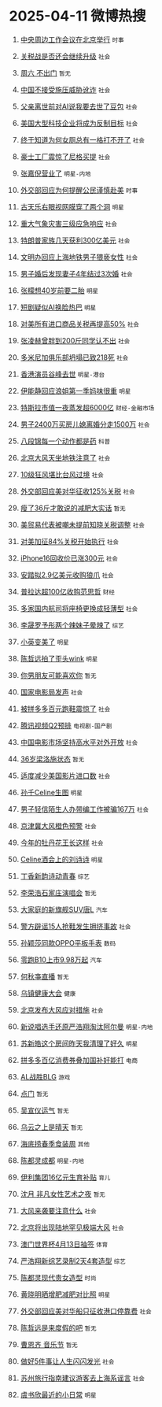 # 2025-04-11 微博热搜 
1. [中央周边工作会议在北京举行](https://m.weibo.cn/search?containerid=100103type%3D1%26t%3D10%26q%3D%23%E4%B8%AD%E5%A4%AE%E5%91%A8%E8%BE%B9%E5%B7%A5%E4%BD%9C%E4%BC%9A%E8%AE%AE%E5%9C%A8%E5%8C%97%E4%BA%AC%E4%B8%BE%E8%A1%8C%23&stream_entry_id=51&isnewpage=1&extparam=seat%3D1%26q%3D%2523%25E4%25B8%25AD%25E5%25A4%25AE%25E5%2591%25A8%25E8%25BE%25B9%25E5%25B7%25A5%25E4%25BD%259C%25E4%25BC%259A%25E8%25AE%25AE%25E5%259C%25A8%25E5%258C%2597%25E4%25BA%25AC%25E4%25B8%25BE%25E8%25A1%258C%2523%26cate%3D10103%26pos%3D0%26filter_type%3Drealtimehot%26stream_entry_id%3D51%26c_type%3D51%26dgr%3D0%26display_time%3D1744323363%26pre_seqid%3D17443233632890174836722) `时事` 

2. [关税战是否还会继续升级](https://m.weibo.cn/search?containerid=100103type%3D1%26t%3D10%26q%3D%23%E5%85%B3%E7%A8%8E%E6%88%98%E6%98%AF%E5%90%A6%E8%BF%98%E4%BC%9A%E7%BB%A7%E7%BB%AD%E5%8D%87%E7%BA%A7%23&stream_entry_id=31&isnewpage=1&extparam=seat%3D1%26band_rank%3D1%26pos%3D0%26flag%3D2%26filter_type%3Drealtimehot%26c_type%3D31%26lcate%3D5001%26cate%3D5001%26stream_entry_id%3D31%26dgr%3D0%26realpos%3D1%26q%3D%2523%25E5%2585%25B3%25E7%25A8%258E%25E6%2588%2598%25E6%2598%25AF%25E5%2590%25A6%25E8%25BF%2598%25E4%25BC%259A%25E7%25BB%25A7%25E7%25BB%25AD%25E5%258D%2587%25E7%25BA%25A7%2523%26display_time%3D1744323363%26pre_seqid%3D17443233632890174836722) `社会` 

3. [周六 不出门](https://m.weibo.cn/search?containerid=100103type%3D1%26t%3D10%26q%3D%E5%91%A8%E5%85%AD+%E4%B8%8D%E5%87%BA%E9%97%A8&stream_entry_id=31&isnewpage=1&extparam=seat%3D1%26band_rank%3D2%26pos%3D1%26flag%3D2%26filter_type%3Drealtimehot%26c_type%3D31%26lcate%3D5001%26cate%3D5001%26stream_entry_id%3D31%26dgr%3D0%26realpos%3D2%26q%3D%25E5%2591%25A8%25E5%2585%25AD%2520%25E4%25B8%258D%25E5%2587%25BA%25E9%2597%25A8%26display_time%3D1744323363%26pre_seqid%3D17443233632890174836722) `暂无` 

4. [中国不接受施压威胁讹诈](https://m.weibo.cn/search?containerid=100103type%3D1%26t%3D10%26q%3D%23%E4%B8%AD%E5%9B%BD%E4%B8%8D%E6%8E%A5%E5%8F%97%E6%96%BD%E5%8E%8B%E5%A8%81%E8%83%81%E8%AE%B9%E8%AF%88%23&stream_entry_id=31&isnewpage=1&extparam=seat%3D1%26band_rank%3D3%26pos%3D2%26flag%3D0%26filter_type%3Drealtimehot%26c_type%3D31%26lcate%3D5001%26cate%3D5001%26stream_entry_id%3D31%26dgr%3D0%26realpos%3D3%26q%3D%2523%25E4%25B8%25AD%25E5%259B%25BD%25E4%25B8%258D%25E6%258E%25A5%25E5%258F%2597%25E6%2596%25BD%25E5%258E%258B%25E5%25A8%2581%25E8%2583%2581%25E8%25AE%25B9%25E8%25AF%2588%2523%26display_time%3D1744323363%26pre_seqid%3D17443233632890174836722) `社会` 

5. [父亲离世前对AI说我要去世了豆包](https://m.weibo.cn/search?containerid=100103type%3D1%26t%3D10%26q%3D%23%E7%88%B6%E4%BA%B2%E7%A6%BB%E4%B8%96%E5%89%8D%E5%AF%B9AI%E8%AF%B4%E6%88%91%E8%A6%81%E5%8E%BB%E4%B8%96%E4%BA%86%E8%B1%86%E5%8C%85%23&stream_entry_id=31&isnewpage=1&extparam=seat%3D1%26band_rank%3D4%26pos%3D3%26flag%3D2%26filter_type%3Drealtimehot%26c_type%3D31%26lcate%3D5001%26cate%3D5001%26stream_entry_id%3D31%26dgr%3D0%26realpos%3D4%26q%3D%2523%25E7%2588%25B6%25E4%25BA%25B2%25E7%25A6%25BB%25E4%25B8%2596%25E5%2589%258D%25E5%25AF%25B9AI%25E8%25AF%25B4%25E6%2588%2591%25E8%25A6%2581%25E5%258E%25BB%25E4%25B8%2596%25E4%25BA%2586%25E8%25B1%2586%25E5%258C%2585%2523%26display_time%3D1744323363%26pre_seqid%3D17443233632890174836722) `社会` 

6. [美国大型科技企业将成为反制目标](https://m.weibo.cn/search?containerid=100103type%3D1%26t%3D10%26q%3D%23%E7%BE%8E%E5%9B%BD%E5%A4%A7%E5%9E%8B%E7%A7%91%E6%8A%80%E4%BC%81%E4%B8%9A%E5%B0%86%E6%88%90%E4%B8%BA%E5%8F%8D%E5%88%B6%E7%9B%AE%E6%A0%87%23&stream_entry_id=31&isnewpage=1&extparam=seat%3D1%26band_rank%3D5%26pos%3D4%26flag%3D0%26filter_type%3Drealtimehot%26c_type%3D31%26lcate%3D5001%26cate%3D5001%26stream_entry_id%3D31%26dgr%3D0%26realpos%3D5%26q%3D%2523%25E7%25BE%258E%25E5%259B%25BD%25E5%25A4%25A7%25E5%259E%258B%25E7%25A7%2591%25E6%258A%2580%25E4%25BC%2581%25E4%25B8%259A%25E5%25B0%2586%25E6%2588%2590%25E4%25B8%25BA%25E5%258F%258D%25E5%2588%25B6%25E7%259B%25AE%25E6%25A0%2587%2523%26display_time%3D1744323363%26pre_seqid%3D17443233632890174836722) `社会` 

7. [终于知道为何女厕总有一格打不开了](https://m.weibo.cn/search?containerid=100103type%3D1%26t%3D10%26q%3D%23%E7%BB%88%E4%BA%8E%E7%9F%A5%E9%81%93%E4%B8%BA%E4%BD%95%E5%A5%B3%E5%8E%95%E6%80%BB%E6%9C%89%E4%B8%80%E6%A0%BC%E6%89%93%E4%B8%8D%E5%BC%80%E4%BA%86%23&stream_entry_id=31&isnewpage=1&extparam=seat%3D1%26band_rank%3D6%26pos%3D5%26flag%3D2%26filter_type%3Drealtimehot%26c_type%3D31%26lcate%3D5001%26cate%3D5001%26stream_entry_id%3D31%26dgr%3D0%26realpos%3D6%26q%3D%2523%25E7%25BB%2588%25E4%25BA%258E%25E7%259F%25A5%25E9%2581%2593%25E4%25B8%25BA%25E4%25BD%2595%25E5%25A5%25B3%25E5%258E%2595%25E6%2580%25BB%25E6%259C%2589%25E4%25B8%2580%25E6%25A0%25BC%25E6%2589%2593%25E4%25B8%258D%25E5%25BC%2580%25E4%25BA%2586%2523%26display_time%3D1744323363%26pre_seqid%3D17443233632890174836722) `社会` 

8. [豪士工厂震惊了尼格买提](https://m.weibo.cn/search?containerid=100103type%3D1%26t%3D10%26q%3D%23%E8%B1%AA%E5%A3%AB%E5%B7%A5%E5%8E%82%E9%9C%87%E6%83%8A%E4%BA%86%E5%B0%BC%E6%A0%BC%E4%B9%B0%E6%8F%90%23&stream_entry_id=31&isnewpage=1&extparam=seat%3D1%26band_rank%3D7%26pos%3D6%26adid%3D282441%26filter_type%3Drealtimehot%26c_type%3D31%26lcate%3D5001%26cate%3D5001%26topic_ad%3D1%26is_ad_pos%3D1%26dgr%3D0%26q%3D%2523%25E8%25B1%25AA%25E5%25A3%25AB%25E5%25B7%25A5%25E5%258E%2582%25E9%259C%2587%25E6%2583%258A%25E4%25BA%2586%25E5%25B0%25BC%25E6%25A0%25BC%25E4%25B9%25B0%25E6%258F%2590%2523%26stream_entry_id%3D31%26display_time%3D1744323363%26pre_seqid%3D17443233632890174836722) `社会` 

9. [张嘉倪营业了](https://m.weibo.cn/search?containerid=100103type%3D1%26t%3D10%26q%3D%23%E5%BC%A0%E5%98%89%E5%80%AA%E8%90%A5%E4%B8%9A%E4%BA%86%23&stream_entry_id=31&isnewpage=1&extparam=seat%3D1%26band_rank%3D7%26pos%3D7%26flag%3D2%26filter_type%3Drealtimehot%26c_type%3D31%26lcate%3D5001%26cate%3D5001%26stream_entry_id%3D31%26dgr%3D0%26realpos%3D7%26q%3D%2523%25E5%25BC%25A0%25E5%2598%2589%25E5%2580%25AA%25E8%2590%25A5%25E4%25B8%259A%25E4%25BA%2586%2523%26display_time%3D1744323363%26pre_seqid%3D17443233632890174836722) `明星-内地` 

10. [外交部回应为何提醒公民谨慎赴美](https://m.weibo.cn/search?containerid=100103type%3D1%26t%3D10%26q%3D%23%E5%A4%96%E4%BA%A4%E9%83%A8%E5%9B%9E%E5%BA%94%E4%B8%BA%E4%BD%95%E6%8F%90%E9%86%92%E5%85%AC%E6%B0%91%E8%B0%A8%E6%85%8E%E8%B5%B4%E7%BE%8E%23&stream_entry_id=31&isnewpage=1&extparam=seat%3D1%26band_rank%3D8%26pos%3D8%26flag%3D0%26filter_type%3Drealtimehot%26c_type%3D31%26lcate%3D5001%26cate%3D5001%26stream_entry_id%3D31%26dgr%3D0%26realpos%3D8%26q%3D%2523%25E5%25A4%2596%25E4%25BA%25A4%25E9%2583%25A8%25E5%259B%259E%25E5%25BA%2594%25E4%25B8%25BA%25E4%25BD%2595%25E6%258F%2590%25E9%2586%2592%25E5%2585%25AC%25E6%25B0%2591%25E8%25B0%25A8%25E6%2585%258E%25E8%25B5%25B4%25E7%25BE%258E%2523%26display_time%3D1744323363%26pre_seqid%3D17443233632890174836722) `时事` 

11. [古天乐右眼视网膜穿了两个洞](https://m.weibo.cn/search?containerid=100103type%3D1%26t%3D10%26q%3D%23%E5%8F%A4%E5%A4%A9%E4%B9%90%E5%8F%B3%E7%9C%BC%E8%A7%86%E7%BD%91%E8%86%9C%E7%A9%BF%E4%BA%86%E4%B8%A4%E4%B8%AA%E6%B4%9E%23&stream_entry_id=31&isnewpage=1&extparam=seat%3D1%26band_rank%3D9%26pos%3D9%26flag%3D2%26filter_type%3Drealtimehot%26c_type%3D31%26lcate%3D5001%26cate%3D5001%26stream_entry_id%3D31%26dgr%3D0%26realpos%3D9%26q%3D%2523%25E5%258F%25A4%25E5%25A4%25A9%25E4%25B9%2590%25E5%258F%25B3%25E7%259C%25BC%25E8%25A7%2586%25E7%25BD%2591%25E8%2586%259C%25E7%25A9%25BF%25E4%25BA%2586%25E4%25B8%25A4%25E4%25B8%25AA%25E6%25B4%259E%2523%26display_time%3D1744323363%26pre_seqid%3D17443233632890174836722) `明星` 

12. [重大气象灾害三级应急响应](https://m.weibo.cn/search?containerid=100103type%3D1%26t%3D10%26q%3D%23%E9%87%8D%E5%A4%A7%E6%B0%94%E8%B1%A1%E7%81%BE%E5%AE%B3%E4%B8%89%E7%BA%A7%E5%BA%94%E6%80%A5%E5%93%8D%E5%BA%94%23&stream_entry_id=31&isnewpage=1&extparam=seat%3D1%26band_rank%3D10%26pos%3D10%26flag%3D0%26filter_type%3Drealtimehot%26c_type%3D31%26lcate%3D5001%26cate%3D5001%26stream_entry_id%3D31%26dgr%3D0%26realpos%3D10%26q%3D%2523%25E9%2587%258D%25E5%25A4%25A7%25E6%25B0%2594%25E8%25B1%25A1%25E7%2581%25BE%25E5%25AE%25B3%25E4%25B8%2589%25E7%25BA%25A7%25E5%25BA%2594%25E6%2580%25A5%25E5%2593%258D%25E5%25BA%2594%2523%26display_time%3D1744323363%26pre_seqid%3D17443233632890174836722) `社会` 

13. [特朗普家族几天获利300亿美元](https://m.weibo.cn/search?containerid=100103type%3D1%26t%3D10%26q%3D%23%E7%89%B9%E6%9C%97%E6%99%AE%E5%AE%B6%E6%97%8F%E5%87%A0%E5%A4%A9%E8%8E%B7%E5%88%A9300%E4%BA%BF%E7%BE%8E%E5%85%83%23&stream_entry_id=31&isnewpage=1&extparam=seat%3D1%26band_rank%3D11%26pos%3D11%26flag%3D0%26filter_type%3Drealtimehot%26c_type%3D31%26lcate%3D5001%26cate%3D5001%26stream_entry_id%3D31%26dgr%3D0%26realpos%3D11%26q%3D%2523%25E7%2589%25B9%25E6%259C%2597%25E6%2599%25AE%25E5%25AE%25B6%25E6%2597%258F%25E5%2587%25A0%25E5%25A4%25A9%25E8%258E%25B7%25E5%2588%25A9300%25E4%25BA%25BF%25E7%25BE%258E%25E5%2585%2583%2523%26display_time%3D1744323363%26pre_seqid%3D17443233632890174836722) `社会` 

14. [文明办回应上海地铁男子猥亵女性](https://m.weibo.cn/search?containerid=100103type%3D1%26t%3D10%26q%3D%23%E6%96%87%E6%98%8E%E5%8A%9E%E5%9B%9E%E5%BA%94%E4%B8%8A%E6%B5%B7%E5%9C%B0%E9%93%81%E7%94%B7%E5%AD%90%E7%8C%A5%E4%BA%B5%E5%A5%B3%E6%80%A7%23&stream_entry_id=31&isnewpage=1&extparam=seat%3D1%26band_rank%3D12%26pos%3D12%26flag%3D0%26filter_type%3Drealtimehot%26c_type%3D31%26lcate%3D5001%26cate%3D5001%26stream_entry_id%3D31%26dgr%3D0%26realpos%3D12%26q%3D%2523%25E6%2596%2587%25E6%2598%258E%25E5%258A%259E%25E5%259B%259E%25E5%25BA%2594%25E4%25B8%258A%25E6%25B5%25B7%25E5%259C%25B0%25E9%2593%2581%25E7%2594%25B7%25E5%25AD%2590%25E7%258C%25A5%25E4%25BA%25B5%25E5%25A5%25B3%25E6%2580%25A7%2523%26display_time%3D1744323363%26pre_seqid%3D17443233632890174836722) `社会` 

15. [男子婚后发现妻子4年结过3次婚](https://m.weibo.cn/search?containerid=100103type%3D1%26t%3D10%26q%3D%23%E7%94%B7%E5%AD%90%E5%A9%9A%E5%90%8E%E5%8F%91%E7%8E%B0%E5%A6%BB%E5%AD%904%E5%B9%B4%E7%BB%93%E8%BF%873%E6%AC%A1%E5%A9%9A%23&stream_entry_id=31&isnewpage=1&extparam=seat%3D1%26band_rank%3D13%26pos%3D13%26flag%3D0%26filter_type%3Drealtimehot%26c_type%3D31%26lcate%3D5001%26cate%3D5001%26stream_entry_id%3D31%26dgr%3D0%26realpos%3D13%26q%3D%2523%25E7%2594%25B7%25E5%25AD%2590%25E5%25A9%259A%25E5%2590%258E%25E5%258F%2591%25E7%258E%25B0%25E5%25A6%25BB%25E5%25AD%25904%25E5%25B9%25B4%25E7%25BB%2593%25E8%25BF%25873%25E6%25AC%25A1%25E5%25A9%259A%2523%26display_time%3D1744323363%26pre_seqid%3D17443233632890174836722) `社会` 

16. [张檬想40岁前要二胎](https://m.weibo.cn/search?containerid=100103type%3D1%26t%3D10%26q%3D%23%E5%BC%A0%E6%AA%AC%E6%83%B340%E5%B2%81%E5%89%8D%E8%A6%81%E4%BA%8C%E8%83%8E%23&stream_entry_id=31&isnewpage=1&extparam=seat%3D1%26band_rank%3D14%26pos%3D14%26flag%3D0%26filter_type%3Drealtimehot%26c_type%3D31%26lcate%3D5001%26cate%3D5001%26stream_entry_id%3D31%26dgr%3D0%26realpos%3D14%26q%3D%2523%25E5%25BC%25A0%25E6%25AA%25AC%25E6%2583%25B340%25E5%25B2%2581%25E5%2589%258D%25E8%25A6%2581%25E4%25BA%258C%25E8%2583%258E%2523%26display_time%3D1744323363%26pre_seqid%3D17443233632890174836722) `明星` 

17. [短剧疑似AI换脸热巴](https://m.weibo.cn/search?containerid=100103type%3D1%26t%3D10%26q%3D%23%E7%9F%AD%E5%89%A7%E7%96%91%E4%BC%BCAI%E6%8D%A2%E8%84%B8%E7%83%AD%E5%B7%B4%23&stream_entry_id=31&isnewpage=1&extparam=seat%3D1%26band_rank%3D15%26pos%3D15%26flag%3D0%26filter_type%3Drealtimehot%26c_type%3D31%26lcate%3D5001%26cate%3D5001%26stream_entry_id%3D31%26dgr%3D0%26realpos%3D15%26q%3D%2523%25E7%259F%25AD%25E5%2589%25A7%25E7%2596%2591%25E4%25BC%25BCAI%25E6%258D%25A2%25E8%2584%25B8%25E7%2583%25AD%25E5%25B7%25B4%2523%26display_time%3D1744323363%26pre_seqid%3D17443233632890174836722) `明星` 

18. [对美所有进口商品关税再提高50%](https://m.weibo.cn/search?containerid=100103type%3D1%26t%3D10%26q%3D%23%E5%AF%B9%E7%BE%8E%E6%89%80%E6%9C%89%E8%BF%9B%E5%8F%A3%E5%95%86%E5%93%81%E5%85%B3%E7%A8%8E%E5%86%8D%E6%8F%90%E9%AB%9850%25%23&stream_entry_id=31&isnewpage=1&extparam=seat%3D1%26band_rank%3D16%26pos%3D16%26flag%3D0%26filter_type%3Drealtimehot%26c_type%3D31%26lcate%3D5001%26cate%3D5001%26stream_entry_id%3D31%26dgr%3D0%26realpos%3D16%26q%3D%2523%25E5%25AF%25B9%25E7%25BE%258E%25E6%2589%2580%25E6%259C%2589%25E8%25BF%259B%25E5%258F%25A3%25E5%2595%2586%25E5%2593%2581%25E5%2585%25B3%25E7%25A8%258E%25E5%2586%258D%25E6%258F%2590%25E9%25AB%259850%2525%2523%26display_time%3D1744323363%26pre_seqid%3D17443233632890174836722) `社会` 

19. [张凌赫曾胖到200斤同学认不出](https://m.weibo.cn/search?containerid=100103type%3D1%26t%3D10%26q%3D%23%E5%BC%A0%E5%87%8C%E8%B5%AB%E6%9B%BE%E8%83%96%E5%88%B0200%E6%96%A4%E5%90%8C%E5%AD%A6%E8%AE%A4%E4%B8%8D%E5%87%BA%23&stream_entry_id=31&isnewpage=1&extparam=seat%3D1%26band_rank%3D17%26pos%3D17%26flag%3D0%26filter_type%3Drealtimehot%26c_type%3D31%26lcate%3D5001%26cate%3D5001%26stream_entry_id%3D31%26dgr%3D0%26realpos%3D17%26q%3D%2523%25E5%25BC%25A0%25E5%2587%258C%25E8%25B5%25AB%25E6%259B%25BE%25E8%2583%2596%25E5%2588%25B0200%25E6%2596%25A4%25E5%2590%258C%25E5%25AD%25A6%25E8%25AE%25A4%25E4%25B8%258D%25E5%2587%25BA%2523%26display_time%3D1744323363%26pre_seqid%3D17443233632890174836722) `社会` 

20. [多米尼加俱乐部坍塌已致218死](https://m.weibo.cn/search?containerid=100103type%3D1%26t%3D10%26q%3D%23%E5%A4%9A%E7%B1%B3%E5%B0%BC%E5%8A%A0%E4%BF%B1%E4%B9%90%E9%83%A8%E5%9D%8D%E5%A1%8C%E5%B7%B2%E8%87%B4218%E6%AD%BB%23&stream_entry_id=31&isnewpage=1&extparam=seat%3D1%26band_rank%3D18%26pos%3D18%26flag%3D0%26filter_type%3Drealtimehot%26c_type%3D31%26lcate%3D5001%26cate%3D5001%26stream_entry_id%3D31%26dgr%3D0%26realpos%3D18%26q%3D%2523%25E5%25A4%259A%25E7%25B1%25B3%25E5%25B0%25BC%25E5%258A%25A0%25E4%25BF%25B1%25E4%25B9%2590%25E9%2583%25A8%25E5%259D%258D%25E5%25A1%258C%25E5%25B7%25B2%25E8%2587%25B4218%25E6%25AD%25BB%2523%26display_time%3D1744323363%26pre_seqid%3D17443233632890174836722) `社会` 

21. [香港演员谷峰去世](https://m.weibo.cn/search?containerid=100103type%3D1%26t%3D10%26q%3D%23%E9%A6%99%E6%B8%AF%E6%BC%94%E5%91%98%E8%B0%B7%E5%B3%B0%E5%8E%BB%E4%B8%96%23&stream_entry_id=31&isnewpage=1&extparam=seat%3D1%26band_rank%3D19%26pos%3D19%26flag%3D2%26filter_type%3Drealtimehot%26c_type%3D31%26lcate%3D5001%26cate%3D5001%26stream_entry_id%3D31%26dgr%3D0%26realpos%3D19%26q%3D%2523%25E9%25A6%2599%25E6%25B8%25AF%25E6%25BC%2594%25E5%2591%2598%25E8%25B0%25B7%25E5%25B3%25B0%25E5%258E%25BB%25E4%25B8%2596%2523%26display_time%3D1744323363%26pre_seqid%3D17443233632890174836722) `明星-港台` 

22. [伊能静回应浪姐第一季妈味很重](https://m.weibo.cn/search?containerid=100103type%3D1%26t%3D10%26q%3D%23%E4%BC%8A%E8%83%BD%E9%9D%99%E5%9B%9E%E5%BA%94%E6%B5%AA%E5%A7%90%E7%AC%AC%E4%B8%80%E5%AD%A3%E5%A6%88%E5%91%B3%E5%BE%88%E9%87%8D%23&stream_entry_id=31&isnewpage=1&extparam=seat%3D1%26band_rank%3D20%26pos%3D20%26flag%3D0%26filter_type%3Drealtimehot%26c_type%3D31%26lcate%3D5001%26cate%3D5001%26stream_entry_id%3D31%26dgr%3D0%26realpos%3D20%26q%3D%2523%25E4%25BC%258A%25E8%2583%25BD%25E9%259D%2599%25E5%259B%259E%25E5%25BA%2594%25E6%25B5%25AA%25E5%25A7%2590%25E7%25AC%25AC%25E4%25B8%2580%25E5%25AD%25A3%25E5%25A6%2588%25E5%2591%25B3%25E5%25BE%2588%25E9%2587%258D%2523%26display_time%3D1744323363%26pre_seqid%3D17443233632890174836722) `明星` 

23. [特斯拉市值一夜蒸发超6000亿](https://m.weibo.cn/search?containerid=100103type%3D1%26t%3D10%26q%3D%23%E7%89%B9%E6%96%AF%E6%8B%89%E5%B8%82%E5%80%BC%E4%B8%80%E5%A4%9C%E8%92%B8%E5%8F%91%E8%B6%856000%E4%BA%BF%23&stream_entry_id=31&isnewpage=1&extparam=seat%3D1%26band_rank%3D21%26pos%3D21%26flag%3D0%26filter_type%3Drealtimehot%26c_type%3D31%26lcate%3D5001%26cate%3D5001%26stream_entry_id%3D31%26dgr%3D0%26realpos%3D21%26q%3D%2523%25E7%2589%25B9%25E6%2596%25AF%25E6%258B%2589%25E5%25B8%2582%25E5%2580%25BC%25E4%25B8%2580%25E5%25A4%259C%25E8%2592%25B8%25E5%258F%2591%25E8%25B6%25856000%25E4%25BA%25BF%2523%26display_time%3D1744323363%26pre_seqid%3D17443233632890174836722) `财经-金融市场` 

24. [男子2400万买房儿媳离婚分走1500万](https://m.weibo.cn/search?containerid=100103type%3D1%26t%3D10%26q%3D%23%E7%94%B7%E5%AD%902400%E4%B8%87%E4%B9%B0%E6%88%BF%E5%84%BF%E5%AA%B3%E7%A6%BB%E5%A9%9A%E5%88%86%E8%B5%B01500%E4%B8%87%23&stream_entry_id=31&isnewpage=1&extparam=seat%3D1%26band_rank%3D22%26pos%3D22%26flag%3D0%26filter_type%3Drealtimehot%26c_type%3D31%26lcate%3D5001%26cate%3D5001%26stream_entry_id%3D31%26dgr%3D0%26realpos%3D22%26q%3D%2523%25E7%2594%25B7%25E5%25AD%25902400%25E4%25B8%2587%25E4%25B9%25B0%25E6%2588%25BF%25E5%2584%25BF%25E5%25AA%25B3%25E7%25A6%25BB%25E5%25A9%259A%25E5%2588%2586%25E8%25B5%25B01500%25E4%25B8%2587%2523%26display_time%3D1744323363%26pre_seqid%3D17443233632890174836722) `社会` 

25. [八段锦每一个动作都是药](https://m.weibo.cn/search?containerid=100103type%3D1%26t%3D10%26q%3D%23%E5%85%AB%E6%AE%B5%E9%94%A6%E6%AF%8F%E4%B8%80%E4%B8%AA%E5%8A%A8%E4%BD%9C%E9%83%BD%E6%98%AF%E8%8D%AF%23&stream_entry_id=31&isnewpage=1&extparam=seat%3D1%26band_rank%3D23%26pos%3D23%26flag%3D0%26filter_type%3Drealtimehot%26c_type%3D31%26lcate%3D5001%26cate%3D5001%26stream_entry_id%3D31%26dgr%3D0%26realpos%3D23%26q%3D%2523%25E5%2585%25AB%25E6%25AE%25B5%25E9%2594%25A6%25E6%25AF%258F%25E4%25B8%2580%25E4%25B8%25AA%25E5%258A%25A8%25E4%25BD%259C%25E9%2583%25BD%25E6%2598%25AF%25E8%258D%25AF%2523%26display_time%3D1744323363%26pre_seqid%3D17443233632890174836722) `科普` 

26. [北京大风天坐地铁注意了](https://m.weibo.cn/search?containerid=100103type%3D1%26t%3D10%26q%3D%23%E5%8C%97%E4%BA%AC%E5%A4%A7%E9%A3%8E%E5%A4%A9%E5%9D%90%E5%9C%B0%E9%93%81%E6%B3%A8%E6%84%8F%E4%BA%86%23&stream_entry_id=31&isnewpage=1&extparam=seat%3D1%26band_rank%3D24%26pos%3D24%26flag%3D0%26filter_type%3Drealtimehot%26c_type%3D31%26lcate%3D5001%26cate%3D5001%26stream_entry_id%3D31%26dgr%3D0%26realpos%3D24%26q%3D%2523%25E5%258C%2597%25E4%25BA%25AC%25E5%25A4%25A7%25E9%25A3%258E%25E5%25A4%25A9%25E5%259D%2590%25E5%259C%25B0%25E9%2593%2581%25E6%25B3%25A8%25E6%2584%258F%25E4%25BA%2586%2523%26display_time%3D1744323363%26pre_seqid%3D17443233632890174836722) `社会` 

27. [10级狂风堪比台风过境](https://m.weibo.cn/search?containerid=100103type%3D1%26t%3D10%26q%3D%2310%E7%BA%A7%E7%8B%82%E9%A3%8E%E5%A0%AA%E6%AF%94%E5%8F%B0%E9%A3%8E%E8%BF%87%E5%A2%83%23&stream_entry_id=31&isnewpage=1&extparam=seat%3D1%26band_rank%3D25%26pos%3D25%26flag%3D0%26filter_type%3Drealtimehot%26c_type%3D31%26lcate%3D5001%26cate%3D5001%26stream_entry_id%3D31%26dgr%3D0%26realpos%3D25%26q%3D%252310%25E7%25BA%25A7%25E7%258B%2582%25E9%25A3%258E%25E5%25A0%25AA%25E6%25AF%2594%25E5%258F%25B0%25E9%25A3%258E%25E8%25BF%2587%25E5%25A2%2583%2523%26display_time%3D1744323363%26pre_seqid%3D17443233632890174836722) `社会` 

28. [外交部回应美对华征收125%关税](https://m.weibo.cn/search?containerid=100103type%3D1%26t%3D10%26q%3D%23%E5%A4%96%E4%BA%A4%E9%83%A8%E5%9B%9E%E5%BA%94%E7%BE%8E%E5%AF%B9%E5%8D%8E%E5%BE%81%E6%94%B6125%25%E5%85%B3%E7%A8%8E%23&stream_entry_id=31&isnewpage=1&extparam=seat%3D1%26band_rank%3D26%26pos%3D26%26flag%3D0%26filter_type%3Drealtimehot%26c_type%3D31%26lcate%3D5001%26cate%3D5001%26stream_entry_id%3D31%26dgr%3D0%26realpos%3D26%26q%3D%2523%25E5%25A4%2596%25E4%25BA%25A4%25E9%2583%25A8%25E5%259B%259E%25E5%25BA%2594%25E7%25BE%258E%25E5%25AF%25B9%25E5%258D%258E%25E5%25BE%2581%25E6%2594%25B6125%2525%25E5%2585%25B3%25E7%25A8%258E%2523%26display_time%3D1744323363%26pre_seqid%3D17443233632890174836722) `社会` 

29. [瘦了36斤才敢说的减肥大实话](https://m.weibo.cn/search?containerid=100103type%3D1%26t%3D10%26q%3D%E7%98%A6%E4%BA%8636%E6%96%A4%E6%89%8D%E6%95%A2%E8%AF%B4%E7%9A%84%E5%87%8F%E8%82%A5%E5%A4%A7%E5%AE%9E%E8%AF%9D&stream_entry_id=31&isnewpage=1&extparam=seat%3D1%26band_rank%3D27%26pos%3D27%26flag%3D0%26filter_type%3Drealtimehot%26c_type%3D31%26lcate%3D5001%26cate%3D5001%26stream_entry_id%3D31%26dgr%3D0%26realpos%3D27%26q%3D%25E7%2598%25A6%25E4%25BA%258636%25E6%2596%25A4%25E6%2589%258D%25E6%2595%25A2%25E8%25AF%25B4%25E7%259A%2584%25E5%2587%258F%25E8%2582%25A5%25E5%25A4%25A7%25E5%25AE%259E%25E8%25AF%259D%26display_time%3D1744323363%26pre_seqid%3D17443233632890174836722) `暂无` 

30. [美贸易代表被嘲未提前知晓关税调整](https://m.weibo.cn/search?containerid=100103type%3D1%26t%3D10%26q%3D%23%E7%BE%8E%E8%B4%B8%E6%98%93%E4%BB%A3%E8%A1%A8%E8%A2%AB%E5%98%B2%E6%9C%AA%E6%8F%90%E5%89%8D%E7%9F%A5%E6%99%93%E5%85%B3%E7%A8%8E%E8%B0%83%E6%95%B4%23&stream_entry_id=31&isnewpage=1&extparam=seat%3D1%26band_rank%3D28%26pos%3D28%26flag%3D0%26filter_type%3Drealtimehot%26c_type%3D31%26lcate%3D5001%26cate%3D5001%26stream_entry_id%3D31%26dgr%3D0%26realpos%3D28%26q%3D%2523%25E7%25BE%258E%25E8%25B4%25B8%25E6%2598%2593%25E4%25BB%25A3%25E8%25A1%25A8%25E8%25A2%25AB%25E5%2598%25B2%25E6%259C%25AA%25E6%258F%2590%25E5%2589%258D%25E7%259F%25A5%25E6%2599%2593%25E5%2585%25B3%25E7%25A8%258E%25E8%25B0%2583%25E6%2595%25B4%2523%26display_time%3D1744323363%26pre_seqid%3D17443233632890174836722) `社会` 

31. [对美加征84%关税开始执行](https://m.weibo.cn/search?containerid=100103type%3D1%26t%3D10%26q%3D%23%E5%AF%B9%E7%BE%8E%E5%8A%A0%E5%BE%8184%25%E5%85%B3%E7%A8%8E%E5%BC%80%E5%A7%8B%E6%89%A7%E8%A1%8C%23&stream_entry_id=31&isnewpage=1&extparam=seat%3D1%26band_rank%3D29%26pos%3D29%26flag%3D0%26filter_type%3Drealtimehot%26c_type%3D31%26lcate%3D5001%26cate%3D5001%26stream_entry_id%3D31%26dgr%3D0%26realpos%3D29%26q%3D%2523%25E5%25AF%25B9%25E7%25BE%258E%25E5%258A%25A0%25E5%25BE%258184%2525%25E5%2585%25B3%25E7%25A8%258E%25E5%25BC%2580%25E5%25A7%258B%25E6%2589%25A7%25E8%25A1%258C%2523%26display_time%3D1744323363%26pre_seqid%3D17443233632890174836722) `社会` 

32. [iPhone16回收价已涨300元](https://m.weibo.cn/search?containerid=100103type%3D1%26t%3D10%26q%3D%23iPhone16%E5%9B%9E%E6%94%B6%E4%BB%B7%E5%B7%B2%E6%B6%A8300%E5%85%83%23&stream_entry_id=31&isnewpage=1&extparam=seat%3D1%26band_rank%3D30%26pos%3D30%26flag%3D0%26filter_type%3Drealtimehot%26c_type%3D31%26lcate%3D5001%26cate%3D5001%26stream_entry_id%3D31%26dgr%3D0%26realpos%3D30%26q%3D%2523iPhone16%25E5%259B%259E%25E6%2594%25B6%25E4%25BB%25B7%25E5%25B7%25B2%25E6%25B6%25A8300%25E5%2585%2583%2523%26display_time%3D1744323363%26pre_seqid%3D17443233632890174836722) `社会` 

33. [安踏拟2.9亿美元收购狼爪](https://m.weibo.cn/search?containerid=100103type%3D1%26t%3D10%26q%3D%23%E5%AE%89%E8%B8%8F%E6%8B%9F2.9%E4%BA%BF%E7%BE%8E%E5%85%83%E6%94%B6%E8%B4%AD%E7%8B%BC%E7%88%AA%23&stream_entry_id=31&isnewpage=1&extparam=seat%3D1%26band_rank%3D31%26pos%3D31%26flag%3D0%26filter_type%3Drealtimehot%26c_type%3D31%26lcate%3D5001%26cate%3D5001%26stream_entry_id%3D31%26dgr%3D0%26realpos%3D31%26q%3D%2523%25E5%25AE%2589%25E8%25B8%258F%25E6%258B%259F2.9%25E4%25BA%25BF%25E7%25BE%258E%25E5%2585%2583%25E6%2594%25B6%25E8%25B4%25AD%25E7%258B%25BC%25E7%2588%25AA%2523%26display_time%3D1744323363%26pre_seqid%3D17443233632890174836722) `社会` 

34. [普拉达超100亿收购范思哲](https://m.weibo.cn/search?containerid=100103type%3D1%26t%3D10%26q%3D%23%E6%99%AE%E6%8B%89%E8%BE%BE%E8%B6%85100%E4%BA%BF%E6%94%B6%E8%B4%AD%E8%8C%83%E6%80%9D%E5%93%B2%23&stream_entry_id=31&isnewpage=1&extparam=seat%3D1%26band_rank%3D32%26pos%3D32%26flag%3D0%26filter_type%3Drealtimehot%26c_type%3D31%26lcate%3D5001%26cate%3D5001%26stream_entry_id%3D31%26dgr%3D0%26realpos%3D32%26q%3D%2523%25E6%2599%25AE%25E6%258B%2589%25E8%25BE%25BE%25E8%25B6%2585100%25E4%25BA%25BF%25E6%2594%25B6%25E8%25B4%25AD%25E8%258C%2583%25E6%2580%259D%25E5%2593%25B2%2523%26display_time%3D1744323363%26pre_seqid%3D17443233632890174836722) `财经` 

35. [多家国内航司将座椅更换成轻薄型](https://m.weibo.cn/search?containerid=100103type%3D1%26t%3D10%26q%3D%23%E5%A4%9A%E5%AE%B6%E5%9B%BD%E5%86%85%E8%88%AA%E5%8F%B8%E5%B0%86%E5%BA%A7%E6%A4%85%E6%9B%B4%E6%8D%A2%E6%88%90%E8%BD%BB%E8%96%84%E5%9E%8B%23&stream_entry_id=31&isnewpage=1&extparam=seat%3D1%26band_rank%3D33%26pos%3D33%26flag%3D0%26filter_type%3Drealtimehot%26c_type%3D31%26lcate%3D5001%26cate%3D5001%26stream_entry_id%3D31%26dgr%3D0%26realpos%3D33%26q%3D%2523%25E5%25A4%259A%25E5%25AE%25B6%25E5%259B%25BD%25E5%2586%2585%25E8%2588%25AA%25E5%258F%25B8%25E5%25B0%2586%25E5%25BA%25A7%25E6%25A4%2585%25E6%259B%25B4%25E6%258D%25A2%25E6%2588%2590%25E8%25BD%25BB%25E8%2596%2584%25E5%259E%258B%2523%26display_time%3D1744323363%26pre_seqid%3D17443233632890174836722) `社会` 

36. [李晟罗予彤两个辣妹子晕辣了](https://m.weibo.cn/search?containerid=100103type%3D1%26t%3D10%26q%3D%E6%9D%8E%E6%99%9F%E7%BD%97%E4%BA%88%E5%BD%A4%E4%B8%A4%E4%B8%AA%E8%BE%A3%E5%A6%B9%E5%AD%90%E6%99%95%E8%BE%A3%E4%BA%86&stream_entry_id=31&isnewpage=1&extparam=seat%3D1%26band_rank%3D34%26pos%3D34%26flag%3D0%26filter_type%3Drealtimehot%26c_type%3D31%26lcate%3D5001%26cate%3D5001%26stream_entry_id%3D31%26dgr%3D0%26realpos%3D34%26q%3D%25E6%259D%258E%25E6%2599%259F%25E7%25BD%2597%25E4%25BA%2588%25E5%25BD%25A4%25E4%25B8%25A4%25E4%25B8%25AA%25E8%25BE%25A3%25E5%25A6%25B9%25E5%25AD%2590%25E6%2599%2595%25E8%25BE%25A3%25E4%25BA%2586%26display_time%3D1744323363%26pre_seqid%3D17443233632890174836722) `综艺` 

37. [小英变美了](https://m.weibo.cn/search?containerid=100103type%3D1%26t%3D10%26q%3D%23%E5%B0%8F%E8%8B%B1%E5%8F%98%E7%BE%8E%E4%BA%86%23&stream_entry_id=31&isnewpage=1&extparam=seat%3D1%26band_rank%3D35%26pos%3D35%26flag%3D0%26filter_type%3Drealtimehot%26c_type%3D31%26lcate%3D5001%26cate%3D5001%26stream_entry_id%3D31%26dgr%3D0%26realpos%3D35%26q%3D%2523%25E5%25B0%258F%25E8%258B%25B1%25E5%258F%2598%25E7%25BE%258E%25E4%25BA%2586%2523%26display_time%3D1744323363%26pre_seqid%3D17443233632890174836722) `明星` 

38. [陈哲远拍了歪头wink](https://m.weibo.cn/search?containerid=100103type%3D1%26t%3D10%26q%3D%E9%99%88%E5%93%B2%E8%BF%9C%E6%8B%8D%E4%BA%86%E6%AD%AA%E5%A4%B4wink&stream_entry_id=31&isnewpage=1&extparam=seat%3D1%26band_rank%3D36%26pos%3D36%26flag%3D0%26filter_type%3Drealtimehot%26c_type%3D31%26lcate%3D5001%26cate%3D5001%26stream_entry_id%3D31%26dgr%3D0%26realpos%3D36%26q%3D%25E9%2599%2588%25E5%2593%25B2%25E8%25BF%259C%25E6%258B%258D%25E4%25BA%2586%25E6%25AD%25AA%25E5%25A4%25B4wink%26display_time%3D1744323363%26pre_seqid%3D17443233632890174836722) `明星` 

39. [你男朋友可能喜欢你](https://m.weibo.cn/search?containerid=100103type%3D1%26t%3D10%26q%3D%E4%BD%A0%E7%94%B7%E6%9C%8B%E5%8F%8B%E5%8F%AF%E8%83%BD%E5%96%9C%E6%AC%A2%E4%BD%A0&stream_entry_id=31&isnewpage=1&extparam=seat%3D1%26band_rank%3D37%26pos%3D37%26flag%3D0%26filter_type%3Drealtimehot%26c_type%3D31%26lcate%3D5001%26cate%3D5001%26stream_entry_id%3D31%26dgr%3D0%26realpos%3D37%26q%3D%25E4%25BD%25A0%25E7%2594%25B7%25E6%259C%258B%25E5%258F%258B%25E5%258F%25AF%25E8%2583%25BD%25E5%2596%259C%25E6%25AC%25A2%25E4%25BD%25A0%26display_time%3D1744323363%26pre_seqid%3D17443233632890174836722) `暂无` 

40. [国家电影局发声](https://m.weibo.cn/search?containerid=100103type%3D1%26t%3D10%26q%3D%23%E5%9B%BD%E5%AE%B6%E7%94%B5%E5%BD%B1%E5%B1%80%E5%8F%91%E5%A3%B0%23&stream_entry_id=31&isnewpage=1&extparam=seat%3D1%26band_rank%3D38%26pos%3D38%26flag%3D0%26filter_type%3Drealtimehot%26c_type%3D31%26lcate%3D5001%26cate%3D5001%26stream_entry_id%3D31%26dgr%3D0%26realpos%3D38%26q%3D%2523%25E5%259B%25BD%25E5%25AE%25B6%25E7%2594%25B5%25E5%25BD%25B1%25E5%25B1%2580%25E5%258F%2591%25E5%25A3%25B0%2523%26display_time%3D1744323363%26pre_seqid%3D17443233632890174836722) `社会` 

41. [被拼多多百元跑鞋震惊了](https://m.weibo.cn/search?containerid=100103type%3D1%26t%3D10%26q%3D%23%E8%A2%AB%E6%8B%BC%E5%A4%9A%E5%A4%9A%E7%99%BE%E5%85%83%E8%B7%91%E9%9E%8B%E9%9C%87%E6%83%8A%E4%BA%86%23&stream_entry_id=31&isnewpage=1&extparam=seat%3D1%26band_rank%3D39%26pos%3D39%26flag%3D0%26filter_type%3Drealtimehot%26c_type%3D31%26lcate%3D5001%26cate%3D5001%26stream_entry_id%3D31%26dgr%3D0%26realpos%3D39%26q%3D%2523%25E8%25A2%25AB%25E6%258B%25BC%25E5%25A4%259A%25E5%25A4%259A%25E7%2599%25BE%25E5%2585%2583%25E8%25B7%2591%25E9%259E%258B%25E9%259C%2587%25E6%2583%258A%25E4%25BA%2586%2523%26display_time%3D1744323363%26pre_seqid%3D17443233632890174836722) `社会` 

42. [腾讯视频Q2预排](https://m.weibo.cn/search?containerid=100103type%3D1%26t%3D10%26q%3D%23%E8%85%BE%E8%AE%AF%E8%A7%86%E9%A2%91Q2%E9%A2%84%E6%8E%92%23&stream_entry_id=31&isnewpage=1&extparam=seat%3D1%26band_rank%3D40%26pos%3D40%26flag%3D0%26filter_type%3Drealtimehot%26c_type%3D31%26lcate%3D5001%26cate%3D5001%26stream_entry_id%3D31%26dgr%3D0%26realpos%3D40%26q%3D%2523%25E8%2585%25BE%25E8%25AE%25AF%25E8%25A7%2586%25E9%25A2%2591Q2%25E9%25A2%2584%25E6%258E%2592%2523%26display_time%3D1744323363%26pre_seqid%3D17443233632890174836722) `电视剧-国产剧` 

43. [中国电影市场坚持高水平对外开放](https://m.weibo.cn/search?containerid=100103type%3D1%26t%3D10%26q%3D%23%E4%B8%AD%E5%9B%BD%E7%94%B5%E5%BD%B1%E5%B8%82%E5%9C%BA%E5%9D%9A%E6%8C%81%E9%AB%98%E6%B0%B4%E5%B9%B3%E5%AF%B9%E5%A4%96%E5%BC%80%E6%94%BE%23&stream_entry_id=31&isnewpage=1&extparam=seat%3D1%26band_rank%3D41%26pos%3D41%26flag%3D0%26filter_type%3Drealtimehot%26c_type%3D31%26lcate%3D5001%26cate%3D5001%26stream_entry_id%3D31%26dgr%3D0%26realpos%3D41%26q%3D%2523%25E4%25B8%25AD%25E5%259B%25BD%25E7%2594%25B5%25E5%25BD%25B1%25E5%25B8%2582%25E5%259C%25BA%25E5%259D%259A%25E6%258C%2581%25E9%25AB%2598%25E6%25B0%25B4%25E5%25B9%25B3%25E5%25AF%25B9%25E5%25A4%2596%25E5%25BC%2580%25E6%2594%25BE%2523%26display_time%3D1744323363%26pre_seqid%3D17443233632890174836722) `社会` 

44. [36岁梁洛施状态](https://m.weibo.cn/search?containerid=100103type%3D1%26t%3D10%26q%3D36%E5%B2%81%E6%A2%81%E6%B4%9B%E6%96%BD%E7%8A%B6%E6%80%81&stream_entry_id=31&isnewpage=1&extparam=seat%3D1%26band_rank%3D42%26pos%3D42%26flag%3D0%26filter_type%3Drealtimehot%26c_type%3D31%26lcate%3D5001%26cate%3D5001%26stream_entry_id%3D31%26dgr%3D0%26realpos%3D42%26q%3D36%25E5%25B2%2581%25E6%25A2%2581%25E6%25B4%259B%25E6%2596%25BD%25E7%258A%25B6%25E6%2580%2581%26display_time%3D1744323363%26pre_seqid%3D17443233632890174836722) `暂无` 

45. [适度减少美国影片进口数](https://m.weibo.cn/search?containerid=100103type%3D1%26t%3D10%26q%3D%23%E9%80%82%E5%BA%A6%E5%87%8F%E5%B0%91%E7%BE%8E%E5%9B%BD%E5%BD%B1%E7%89%87%E8%BF%9B%E5%8F%A3%E6%95%B0%23&stream_entry_id=31&isnewpage=1&extparam=seat%3D1%26band_rank%3D43%26pos%3D43%26flag%3D0%26filter_type%3Drealtimehot%26c_type%3D31%26lcate%3D5001%26cate%3D5001%26stream_entry_id%3D31%26dgr%3D0%26realpos%3D43%26q%3D%2523%25E9%2580%2582%25E5%25BA%25A6%25E5%2587%258F%25E5%25B0%2591%25E7%25BE%258E%25E5%259B%25BD%25E5%25BD%25B1%25E7%2589%2587%25E8%25BF%259B%25E5%258F%25A3%25E6%2595%25B0%2523%26display_time%3D1744323363%26pre_seqid%3D17443233632890174836722) `社会` 

46. [孙千Celine生图](https://m.weibo.cn/search?containerid=100103type%3D1%26t%3D10%26q%3D%23%E5%AD%99%E5%8D%83Celine%E7%94%9F%E5%9B%BE%23&stream_entry_id=31&isnewpage=1&extparam=seat%3D1%26band_rank%3D44%26pos%3D44%26flag%3D1%26filter_type%3Drealtimehot%26c_type%3D31%26lcate%3D5001%26cate%3D5001%26stream_entry_id%3D31%26dgr%3D0%26realpos%3D44%26q%3D%2523%25E5%25AD%2599%25E5%258D%2583Celine%25E7%2594%259F%25E5%259B%25BE%2523%26display_time%3D1744323363%26pre_seqid%3D17443233632890174836722) `明星` 

47. [男子轻信陌生人办带编工作被骗167万](https://m.weibo.cn/search?containerid=100103type%3D1%26t%3D10%26q%3D%23%E7%94%B7%E5%AD%90%E8%BD%BB%E4%BF%A1%E9%99%8C%E7%94%9F%E4%BA%BA%E5%8A%9E%E5%B8%A6%E7%BC%96%E5%B7%A5%E4%BD%9C%E8%A2%AB%E9%AA%97167%E4%B8%87%23&stream_entry_id=31&isnewpage=1&extparam=seat%3D1%26band_rank%3D45%26pos%3D45%26flag%3D0%26filter_type%3Drealtimehot%26c_type%3D31%26lcate%3D5001%26cate%3D5001%26stream_entry_id%3D31%26dgr%3D0%26realpos%3D45%26q%3D%2523%25E7%2594%25B7%25E5%25AD%2590%25E8%25BD%25BB%25E4%25BF%25A1%25E9%2599%258C%25E7%2594%259F%25E4%25BA%25BA%25E5%258A%259E%25E5%25B8%25A6%25E7%25BC%2596%25E5%25B7%25A5%25E4%25BD%259C%25E8%25A2%25AB%25E9%25AA%2597167%25E4%25B8%2587%2523%26display_time%3D1744323363%26pre_seqid%3D17443233632890174836722) `社会` 

48. [京津冀大风橙色预警](https://m.weibo.cn/search?containerid=100103type%3D1%26t%3D10%26q%3D%23%E4%BA%AC%E6%B4%A5%E5%86%80%E5%A4%A7%E9%A3%8E%E6%A9%99%E8%89%B2%E9%A2%84%E8%AD%A6%23&stream_entry_id=31&isnewpage=1&extparam=seat%3D1%26band_rank%3D46%26pos%3D46%26flag%3D0%26filter_type%3Drealtimehot%26c_type%3D31%26lcate%3D5001%26cate%3D5001%26stream_entry_id%3D31%26dgr%3D0%26realpos%3D46%26q%3D%2523%25E4%25BA%25AC%25E6%25B4%25A5%25E5%2586%2580%25E5%25A4%25A7%25E9%25A3%258E%25E6%25A9%2599%25E8%2589%25B2%25E9%25A2%2584%25E8%25AD%25A6%2523%26display_time%3D1744323363%26pre_seqid%3D17443233632890174836722) `社会` 

49. [今年的牡丹花王长这样](https://m.weibo.cn/search?containerid=100103type%3D1%26t%3D10%26q%3D%23%E4%BB%8A%E5%B9%B4%E7%9A%84%E7%89%A1%E4%B8%B9%E8%8A%B1%E7%8E%8B%E9%95%BF%E8%BF%99%E6%A0%B7%23&stream_entry_id=31&isnewpage=1&extparam=seat%3D1%26band_rank%3D47%26pos%3D47%26flag%3D1%26filter_type%3Drealtimehot%26c_type%3D31%26lcate%3D5001%26cate%3D5001%26stream_entry_id%3D31%26dgr%3D0%26realpos%3D47%26q%3D%2523%25E4%25BB%258A%25E5%25B9%25B4%25E7%259A%2584%25E7%2589%25A1%25E4%25B8%25B9%25E8%258A%25B1%25E7%258E%258B%25E9%2595%25BF%25E8%25BF%2599%25E6%25A0%25B7%2523%26display_time%3D1744323363%26pre_seqid%3D17443233632890174836722) `社会` 

50. [Celine酒会上的刘诗诗](https://m.weibo.cn/search?containerid=100103type%3D1%26t%3D10%26q%3D%23Celine%E9%85%92%E4%BC%9A%E4%B8%8A%E7%9A%84%E5%88%98%E8%AF%97%E8%AF%97%23&stream_entry_id=31&isnewpage=1&extparam=seat%3D1%26band_rank%3D48%26pos%3D48%26flag%3D0%26filter_type%3Drealtimehot%26c_type%3D31%26lcate%3D5001%26cate%3D5001%26stream_entry_id%3D31%26dgr%3D0%26realpos%3D48%26q%3D%2523Celine%25E9%2585%2592%25E4%25BC%259A%25E4%25B8%258A%25E7%259A%2584%25E5%2588%2598%25E8%25AF%2597%25E8%25AF%2597%2523%26display_time%3D1744323363%26pre_seqid%3D17443233632890174836722) `明星` 

51. [丁香新韵诗动青春](https://m.weibo.cn/search?containerid=100103type%3D1%26t%3D10%26q%3D%23%E4%B8%81%E9%A6%99%E6%96%B0%E9%9F%B5%E8%AF%97%E5%8A%A8%E9%9D%92%E6%98%A5%23&stream_entry_id=31&isnewpage=1&extparam=seat%3D1%26band_rank%3D49%26pos%3D49%26flag%3D0%26filter_type%3Drealtimehot%26c_type%3D31%26lcate%3D5001%26cate%3D5001%26stream_entry_id%3D31%26dgr%3D0%26realpos%3D49%26q%3D%2523%25E4%25B8%2581%25E9%25A6%2599%25E6%2596%25B0%25E9%259F%25B5%25E8%25AF%2597%25E5%258A%25A8%25E9%259D%2592%25E6%2598%25A5%2523%26display_time%3D1744323363%26pre_seqid%3D17443233632890174836722) `综艺` 

52. [李荣浩石家庄演唱会](https://m.weibo.cn/search?containerid=100103type%3D1%26t%3D10%26q%3D%E6%9D%8E%E8%8D%A3%E6%B5%A9%E7%9F%B3%E5%AE%B6%E5%BA%84%E6%BC%94%E5%94%B1%E4%BC%9A&stream_entry_id=31&isnewpage=1&extparam=seat%3D1%26band_rank%3D50%26pos%3D50%26flag%3D0%26filter_type%3Drealtimehot%26c_type%3D31%26lcate%3D5001%26cate%3D5001%26stream_entry_id%3D31%26dgr%3D0%26realpos%3D50%26q%3D%25E6%259D%258E%25E8%258D%25A3%25E6%25B5%25A9%25E7%259F%25B3%25E5%25AE%25B6%25E5%25BA%2584%25E6%25BC%2594%25E5%2594%25B1%25E4%25BC%259A%26display_time%3D1744323363%26pre_seqid%3D17443233632890174836722) `暂无` 

53. [大家庭的新旗舰SUV唐L](https://m.weibo.cn/search?containerid=100103type%3D1%26t%3D10%26q%3D%23%E5%A4%A7%E5%AE%B6%E5%BA%AD%E7%9A%84%E6%96%B0%E6%97%97%E8%88%B0SUV%E5%94%90L%23&stream_entry_id=31&isnewpage=1&extparam=seat%3D1%26is_ad_pos%3D1%26filter_type%3Drealtimehot%26c_type%3D31%26lcate%3D5001%26cate%3D5001%26stream_entry_id%3D31%26topic_ad%3D1%26q%3D%2523%25E5%25A4%25A7%25E5%25AE%25B6%25E5%25BA%25AD%25E7%259A%2584%25E6%2596%25B0%25E6%2597%2597%25E8%2588%25B0SUV%25E5%2594%2590L%2523%26dgr%3D0%26band_rank%3D4%26adid%3D282136%26pos%3D3%26display_time%3D1744323318%26pre_seqid%3D174432331821801844993154) `汽车` 

54. [警方辟谣15人抢鞋发生拥挤事故](https://m.weibo.cn/search?containerid=100103type%3D1%26t%3D10%26q%3D%23%E8%AD%A6%E6%96%B9%E8%BE%9F%E8%B0%A315%E4%BA%BA%E6%8A%A2%E9%9E%8B%E5%8F%91%E7%94%9F%E6%8B%A5%E6%8C%A4%E4%BA%8B%E6%95%85%23&stream_entry_id=31&isnewpage=1&extparam=seat%3D1%26is_ad_pos%3D1%26pos%3D7%26c_type%3D31%26lcate%3D5001%26cate%3D5001%26q%3D%2523%25E8%25AD%25A6%25E6%2596%25B9%25E8%25BE%259F%25E8%25B0%25A315%25E4%25BA%25BA%25E6%258A%25A2%25E9%259E%258B%25E5%258F%2591%25E7%2594%259F%25E6%258B%25A5%25E6%258C%25A4%25E4%25BA%258B%25E6%2595%2585%2523%26stream_entry_id%3D31%26dgr%3D0%26band_rank%3D7%26adid%3D282365%26filter_type%3Drealtimehot%26display_time%3D1744323318%26pre_seqid%3D174432331821801844993154) `社会` 

55. [孙颖莎同款OPPO平板手表](https://m.weibo.cn/search?containerid=100103type%3D1%26t%3D10%26q%3D%23%E5%AD%99%E9%A2%96%E8%8E%8E%E5%90%8C%E6%AC%BEOPPO%E5%B9%B3%E6%9D%BF%E6%89%8B%E8%A1%A8%23&stream_entry_id=31&isnewpage=1&extparam=seat%3D1%26pos%3D3%26lcate%3D5001%26q%3D%2523%25E5%25AD%2599%25E9%25A2%2596%25E8%258E%258E%25E5%2590%258C%25E6%25AC%25BEOPPO%25E5%25B9%25B3%25E6%259D%25BF%25E6%2589%258B%25E8%25A1%25A8%2523%26topic_ad%3D1%26filter_type%3Drealtimehot%26dgr%3D0%26c_type%3D31%26adid%3D282337%26is_ad_pos%3D1%26cate%3D5001%26stream_entry_id%3D31%26band_rank%3D4%26display_time%3D1744323275%26pre_seqid%3D174432327561991807081102) `数码` 

56. [零跑B10上市9.98万起](https://m.weibo.cn/search?containerid=100103type%3D1%26t%3D10%26q%3D%23%E9%9B%B6%E8%B7%91B10%E4%B8%8A%E5%B8%829.98%E4%B8%87%E8%B5%B7%23&stream_entry_id=31&isnewpage=1&extparam=seat%3D1%26filter_type%3Drealtimehot%26c_type%3D31%26topic_ad%3D1%26band_rank%3D4%26cate%3D5001%26lcate%3D5001%26is_ad_pos%3D1%26stream_entry_id%3D31%26dgr%3D0%26q%3D%2523%25E9%259B%25B6%25E8%25B7%2591B10%25E4%25B8%258A%25E5%25B8%25829.98%25E4%25B8%2587%25E8%25B5%25B7%2523%26adid%3D282410%26pos%3D3%26display_time%3D1744323231%26pre_seqid%3D174432323136501844992143) `汽车` 

57. [何秋亊直播](https://m.weibo.cn/search?containerid=100103type%3D1%26t%3D10%26q%3D%E4%BD%95%E7%A7%8B%E4%BA%8A%E7%9B%B4%E6%92%AD&stream_entry_id=31&isnewpage=1&extparam=seat%3D1%26c_type%3D31%26pos%3D50%26cate%3D5001%26realpos%3D50%26stream_entry_id%3D31%26q%3D%25E4%25BD%2595%25E7%25A7%258B%25E4%25BA%258A%25E7%259B%25B4%25E6%2592%25AD%26band_rank%3D50%26flag%3D0%26lcate%3D5001%26filter_type%3Drealtimehot%26dgr%3D0%26display_time%3D1744323184%26pre_seqid%3D17443231849010164672485) `暂无` 

58. [乌镇健康大会](https://m.weibo.cn/search?containerid=100103type%3D1%26t%3D10%26q%3D%23%E4%B9%8C%E9%95%87%E5%81%A5%E5%BA%B7%E5%A4%A7%E4%BC%9A%23&stream_entry_id=31&isnewpage=1&extparam=seat%3D1%26is_ad_pos%3D1%26stream_entry_id%3D31%26lcate%3D5001%26adid%3D282406%26pos%3D7%26filter_type%3Drealtimehot%26q%3D%2523%25E4%25B9%258C%25E9%2595%2587%25E5%2581%25A5%25E5%25BA%25B7%25E5%25A4%25A7%25E4%25BC%259A%2523%26dgr%3D0%26topic_ad%3D1%26band_rank%3D7%26cate%3D5001%26c_type%3D31%26display_time%3D1744319752%26pre_seqid%3D17443197519970965674125) `健康` 

59. [北京发布大风应对措施](https://m.weibo.cn/search?containerid=100103type%3D1%26t%3D10%26q%3D%23%E5%8C%97%E4%BA%AC%E5%8F%91%E5%B8%83%E5%A4%A7%E9%A3%8E%E5%BA%94%E5%AF%B9%E6%8E%AA%E6%96%BD%23&stream_entry_id=31&isnewpage=1&extparam=seat%3D1%26flag%3D0%26stream_entry_id%3D31%26realpos%3D46%26pos%3D47%26filter_type%3Drealtimehot%26q%3D%2523%25E5%258C%2597%25E4%25BA%25AC%25E5%258F%2591%25E5%25B8%2583%25E5%25A4%25A7%25E9%25A3%258E%25E5%25BA%2594%25E5%25AF%25B9%25E6%258E%25AA%25E6%2596%25BD%2523%26c_type%3D31%26lcate%3D5001%26band_rank%3D46%26cate%3D5001%26dgr%3D0%26display_time%3D1744319752%26pre_seqid%3D17443197519970965674125) `社会` 

60. [新说唱选手还原严浩翔淘汰阿尔曼](https://m.weibo.cn/search?containerid=100103type%3D1%26t%3D10%26q%3D%23%E6%96%B0%E8%AF%B4%E5%94%B1%E9%80%89%E6%89%8B%E8%BF%98%E5%8E%9F%E4%B8%A5%E6%B5%A9%E7%BF%94%E6%B7%98%E6%B1%B0%E9%98%BF%E5%B0%94%E6%9B%BC%23&stream_entry_id=31&isnewpage=1&extparam=seat%3D1%26flag%3D0%26stream_entry_id%3D31%26realpos%3D50%26pos%3D51%26filter_type%3Drealtimehot%26q%3D%2523%25E6%2596%25B0%25E8%25AF%25B4%25E5%2594%25B1%25E9%2580%2589%25E6%2589%258B%25E8%25BF%2598%25E5%258E%259F%25E4%25B8%25A5%25E6%25B5%25A9%25E7%25BF%2594%25E6%25B7%2598%25E6%25B1%25B0%25E9%2598%25BF%25E5%25B0%2594%25E6%259B%25BC%2523%26c_type%3D31%26lcate%3D5001%26band_rank%3D50%26cate%3D5001%26dgr%3D0%26display_time%3D1744319752%26pre_seqid%3D17443197519970965674125) `明星-内地` 

61. [苏新皓这个房间昨天我清理了好久](https://m.weibo.cn/search?containerid=100103type%3D1%26t%3D10%26q%3D%23%E8%8B%8F%E6%96%B0%E7%9A%93%E8%BF%99%E4%B8%AA%E6%88%BF%E9%97%B4%E6%98%A8%E5%A4%A9%E6%88%91%E6%B8%85%E7%90%86%E4%BA%86%E5%A5%BD%E4%B9%85%23&stream_entry_id=31&isnewpage=1&extparam=seat%3D1%26lcate%3D5001%26flag%3D0%26q%3D%2523%25E8%258B%258F%25E6%2596%25B0%25E7%259A%2593%25E8%25BF%2599%25E4%25B8%25AA%25E6%2588%25BF%25E9%2597%25B4%25E6%2598%25A8%25E5%25A4%25A9%25E6%2588%2591%25E6%25B8%2585%25E7%2590%2586%25E4%25BA%2586%25E5%25A5%25BD%25E4%25B9%2585%2523%26dgr%3D0%26filter_type%3Drealtimehot%26c_type%3D31%26pos%3D50%26cate%3D5001%26band_rank%3D49%26realpos%3D49%26stream_entry_id%3D31%26display_time%3D1744319664%26pre_seqid%3D17443196648060176171222) `明星` 

62. [拼多多百亿消费券叠加国补好能打](https://m.weibo.cn/search?containerid=100103type%3D1%26t%3D10%26q%3D%23%E6%8B%BC%E5%A4%9A%E5%A4%9A%E7%99%BE%E4%BA%BF%E6%B6%88%E8%B4%B9%E5%88%B8%E5%8F%A0%E5%8A%A0%E5%9B%BD%E8%A1%A5%E5%A5%BD%E8%83%BD%E6%89%93%23&stream_entry_id=31&isnewpage=1&extparam=seat%3D1%26c_type%3D31%26lcate%3D5001%26cate%3D5001%26pos%3D3%26q%3D%2523%25E6%258B%25BC%25E5%25A4%259A%25E5%25A4%259A%25E7%2599%25BE%25E4%25BA%25BF%25E6%25B6%2588%25E8%25B4%25B9%25E5%2588%25B8%25E5%258F%25A0%25E5%258A%25A0%25E5%259B%25BD%25E8%25A1%25A5%25E5%25A5%25BD%25E8%2583%25BD%25E6%2589%2593%2523%26is_ad_pos%3D1%26dgr%3D0%26adid%3D282379%26band_rank%3D4%26stream_entry_id%3D31%26filter_type%3Drealtimehot%26topic_ad%3D1%26display_time%3D1744316185%26pre_seqid%3D174431618587901830249123) `电商` 

63. [AL战胜BLG](https://m.weibo.cn/search?containerid=100103type%3D1%26t%3D10%26q%3D%23AL%E6%88%98%E8%83%9CBLG%23&stream_entry_id=31&isnewpage=1&extparam=seat%3D1%26dgr%3D0%26flag%3D0%26band_rank%3D46%26filter_type%3Drealtimehot%26c_type%3D31%26lcate%3D5001%26cate%3D5001%26stream_entry_id%3D31%26realpos%3D46%26pos%3D46%26q%3D%2523AL%25E6%2588%2598%25E8%2583%259CBLG%2523%26display_time%3D1744312488%26pre_seqid%3D17443124884159954142118) `游戏` 

64. [点门](https://m.weibo.cn/search?containerid=100103type%3D1%26t%3D10%26q%3D%E7%82%B9%E9%97%A8&stream_entry_id=31&isnewpage=1&extparam=seat%3D1%26dgr%3D0%26flag%3D1%26band_rank%3D47%26filter_type%3Drealtimehot%26c_type%3D31%26lcate%3D5001%26cate%3D5001%26stream_entry_id%3D31%26realpos%3D47%26pos%3D47%26q%3D%25E7%2582%25B9%25E9%2597%25A8%26display_time%3D1744312488%26pre_seqid%3D17443124884159954142118) `暂无` 

65. [吴宣仪运气](https://m.weibo.cn/search?containerid=100103type%3D1%26t%3D10%26q%3D%E5%90%B4%E5%AE%A3%E4%BB%AA%E8%BF%90%E6%B0%94&stream_entry_id=31&isnewpage=1&extparam=seat%3D1%26dgr%3D0%26flag%3D0%26band_rank%3D48%26filter_type%3Drealtimehot%26c_type%3D31%26lcate%3D5001%26cate%3D5001%26stream_entry_id%3D31%26realpos%3D48%26pos%3D48%26q%3D%25E5%2590%25B4%25E5%25AE%25A3%25E4%25BB%25AA%25E8%25BF%2590%25E6%25B0%2594%26display_time%3D1744312488%26pre_seqid%3D17443124884159954142118) `暂无` 

66. [乌云之上是晴天](https://m.weibo.cn/search?containerid=100103type%3D1%26t%3D10%26q%3D%E4%B9%8C%E4%BA%91%E4%B9%8B%E4%B8%8A%E6%98%AF%E6%99%B4%E5%A4%A9&stream_entry_id=31&isnewpage=1&extparam=seat%3D1%26dgr%3D0%26flag%3D1%26band_rank%3D50%26filter_type%3Drealtimehot%26c_type%3D31%26lcate%3D5001%26cate%3D5001%26stream_entry_id%3D31%26realpos%3D50%26pos%3D50%26q%3D%25E4%25B9%258C%25E4%25BA%2591%25E4%25B9%258B%25E4%25B8%258A%25E6%2598%25AF%25E6%2599%25B4%25E5%25A4%25A9%26display_time%3D1744312488%26pre_seqid%3D17443124884159954142118) `暂无` 

67. [海底捞春季食装周](https://m.weibo.cn/search?containerid=100103type%3D1%26t%3D296%26q%3D%23%E6%B2%B7%E9%92%B8%E5%A1%B0%E5%BB%B8%E5%8A%B4%23&hide_search_bar=1&replace_title=+) `其他` 

68. [陈都灵成都](https://m.weibo.cn/search?containerid=100103type%3D1%26t%3D10%26q%3D%E9%99%88%E9%83%BD%E7%81%B5%E6%88%90%E9%83%BD&stream_entry_id=31&isnewpage=1&extparam=seat%3D1%26flag%3D0%26band_rank%3D44%26pos%3D44%26lcate%3D5001%26cate%3D5001%26q%3D%25E9%2599%2588%25E9%2583%25BD%25E7%2581%25B5%25E6%2588%2590%25E9%2583%25BD%26dgr%3D0%26stream_entry_id%3D31%26realpos%3D44%26c_type%3D31%26filter_type%3Drealtimehot%26display_time%3D1744309240%26pre_seqid%3D174430924009501840138123) `明星-内地` 

69. [伊利集团16亿元生育补贴](https://m.weibo.cn/search?containerid=100103type%3D1%26t%3D10%26q%3D%23%E4%BC%8A%E5%88%A9%E9%9B%86%E5%9B%A216%E4%BA%BF%E5%85%83%E7%94%9F%E8%82%B2%E8%A1%A5%E8%B4%B4%23&stream_entry_id=31&isnewpage=1&extparam=seat%3D1%26is_ad_pos%3D1%26topic_ad%3D1%26filter_type%3Drealtimehot%26c_type%3D31%26q%3D%2523%25E4%25BC%258A%25E5%2588%25A9%25E9%259B%2586%25E5%259B%25A216%25E4%25BA%25BF%25E5%2585%2583%25E7%2594%259F%25E8%2582%25B2%25E8%25A1%25A5%25E8%25B4%25B4%2523%26dgr%3D0%26cate%3D5001%26pos%3D3%26band_rank%3D4%26adid%3D282464%26stream_entry_id%3D31%26lcate%3D5001%26display_time%3D1744309155%26pre_seqid%3D17443091551740275531028) `育儿` 

70. [沈月 非凡女性艺术之夜](https://m.weibo.cn/search?containerid=100103type%3D1%26t%3D10%26q%3D%E6%B2%88%E6%9C%88+%E9%9D%9E%E5%87%A1%E5%A5%B3%E6%80%A7%E8%89%BA%E6%9C%AF%E4%B9%8B%E5%A4%9C&stream_entry_id=31&isnewpage=1&extparam=seat%3D1%26cate%3D5001%26dgr%3D0%26flag%3D0%26stream_entry_id%3D31%26q%3D%25E6%25B2%2588%25E6%259C%2588%2520%25E9%259D%259E%25E5%2587%25A1%25E5%25A5%25B3%25E6%2580%25A7%25E8%2589%25BA%25E6%259C%25AF%25E4%25B9%258B%25E5%25A4%259C%26realpos%3D30%26pos%3D31%26band_rank%3D30%26lcate%3D5001%26filter_type%3Drealtimehot%26c_type%3D31%26display_time%3D1744305363%26pre_seqid%3D1744305363618055574503) `暂无` 

71. [大风来袭要注意什么](https://m.weibo.cn/search?containerid=100103type%3D1%26t%3D10%26q%3D%23%E5%A4%A7%E9%A3%8E%E6%9D%A5%E8%A2%AD%E8%A6%81%E6%B3%A8%E6%84%8F%E4%BB%80%E4%B9%88%23&stream_entry_id=31&isnewpage=1&extparam=seat%3D1%26cate%3D5001%26dgr%3D0%26flag%3D1%26stream_entry_id%3D31%26q%3D%2523%25E5%25A4%25A7%25E9%25A3%258E%25E6%259D%25A5%25E8%25A2%25AD%25E8%25A6%2581%25E6%25B3%25A8%25E6%2584%258F%25E4%25BB%2580%25E4%25B9%2588%2523%26realpos%3D31%26pos%3D32%26band_rank%3D31%26lcate%3D5001%26filter_type%3Drealtimehot%26c_type%3D31%26display_time%3D1744305363%26pre_seqid%3D1744305363618055574503) `社会` 

72. [北京将出现陆地罕见极端大风](https://m.weibo.cn/search?containerid=100103type%3D1%26t%3D10%26q%3D%23%E5%8C%97%E4%BA%AC%E5%B0%86%E5%87%BA%E7%8E%B0%E9%99%86%E5%9C%B0%E7%BD%95%E8%A7%81%E6%9E%81%E7%AB%AF%E5%A4%A7%E9%A3%8E%23&stream_entry_id=31&isnewpage=1&extparam=seat%3D1%26cate%3D5001%26dgr%3D0%26flag%3D0%26stream_entry_id%3D31%26q%3D%2523%25E5%258C%2597%25E4%25BA%25AC%25E5%25B0%2586%25E5%2587%25BA%25E7%258E%25B0%25E9%2599%2586%25E5%259C%25B0%25E7%25BD%2595%25E8%25A7%2581%25E6%259E%2581%25E7%25AB%25AF%25E5%25A4%25A7%25E9%25A3%258E%2523%26realpos%3D45%26pos%3D46%26band_rank%3D45%26lcate%3D5001%26filter_type%3Drealtimehot%26c_type%3D31%26display_time%3D1744305363%26pre_seqid%3D1744305363618055574503) `社会` 

73. [澳门世界杯4月13日抽签](https://m.weibo.cn/search?containerid=100103type%3D1%26t%3D10%26q%3D%23%E6%BE%B3%E9%97%A8%E4%B8%96%E7%95%8C%E6%9D%AF4%E6%9C%8813%E6%97%A5%E6%8A%BD%E7%AD%BE%23&stream_entry_id=31&isnewpage=1&extparam=seat%3D1%26cate%3D5001%26dgr%3D0%26flag%3D1%26stream_entry_id%3D31%26q%3D%2523%25E6%25BE%25B3%25E9%2597%25A8%25E4%25B8%2596%25E7%2595%258C%25E6%259D%25AF4%25E6%259C%258813%25E6%2597%25A5%25E6%258A%25BD%25E7%25AD%25BE%2523%26realpos%3D47%26pos%3D48%26band_rank%3D47%26lcate%3D5001%26filter_type%3Drealtimehot%26c_type%3D31%26display_time%3D1744305363%26pre_seqid%3D1744305363618055574503) `体育` 

74. [严浩翔新综艺录制2天4套造型](https://m.weibo.cn/search?containerid=100103type%3D1%26t%3D10%26q%3D%23%E4%B8%A5%E6%B5%A9%E7%BF%94%E6%96%B0%E7%BB%BC%E8%89%BA%E5%BD%95%E5%88%B62%E5%A4%A94%E5%A5%97%E9%80%A0%E5%9E%8B%23&stream_entry_id=31&isnewpage=1&extparam=seat%3D1%26cate%3D5001%26dgr%3D0%26flag%3D0%26stream_entry_id%3D31%26q%3D%2523%25E4%25B8%25A5%25E6%25B5%25A9%25E7%25BF%2594%25E6%2596%25B0%25E7%25BB%25BC%25E8%2589%25BA%25E5%25BD%2595%25E5%2588%25B62%25E5%25A4%25A94%25E5%25A5%2597%25E9%2580%25A0%25E5%259E%258B%2523%26realpos%3D48%26pos%3D49%26band_rank%3D48%26lcate%3D5001%26filter_type%3Drealtimehot%26c_type%3D31%26display_time%3D1744305363%26pre_seqid%3D1744305363618055574503) `综艺` 

75. [陈都灵现代贵女造型](https://m.weibo.cn/search?containerid=100103type%3D1%26t%3D10%26q%3D%23%E9%99%88%E9%83%BD%E7%81%B5%E7%8E%B0%E4%BB%A3%E8%B4%B5%E5%A5%B3%E9%80%A0%E5%9E%8B%23&stream_entry_id=31&isnewpage=1&extparam=seat%3D1%26cate%3D5001%26dgr%3D0%26flag%3D0%26stream_entry_id%3D31%26q%3D%2523%25E9%2599%2588%25E9%2583%25BD%25E7%2581%25B5%25E7%258E%25B0%25E4%25BB%25A3%25E8%25B4%25B5%25E5%25A5%25B3%25E9%2580%25A0%25E5%259E%258B%2523%26realpos%3D50%26pos%3D51%26band_rank%3D50%26lcate%3D5001%26filter_type%3Drealtimehot%26c_type%3D31%26display_time%3D1744305363%26pre_seqid%3D1744305363618055574503) `时尚` 

76. [黄晓明晒增肥减肥对比照](https://m.weibo.cn/search?containerid=100103type%3D1%26t%3D10%26q%3D%23%E9%BB%84%E6%99%93%E6%98%8E%E6%99%92%E5%A2%9E%E8%82%A5%E5%87%8F%E8%82%A5%E5%AF%B9%E6%AF%94%E7%85%A7%23&stream_entry_id=31&isnewpage=1&extparam=seat%3D1%26flag%3D0%26filter_type%3Drealtimehot%26c_type%3D31%26lcate%3D5001%26realpos%3D47%26cate%3D5001%26stream_entry_id%3D31%26pos%3D47%26q%3D%2523%25E9%25BB%2584%25E6%2599%2593%25E6%2598%258E%25E6%2599%2592%25E5%25A2%259E%25E8%2582%25A5%25E5%2587%258F%25E8%2582%25A5%25E5%25AF%25B9%25E6%25AF%2594%25E7%2585%25A7%2523%26dgr%3D0%26band_rank%3D47%26display_time%3D1744305208%26pre_seqid%3D17443052086540193102573) `明星` 

77. [外交部回应美对华船只征收港口停靠费](https://m.weibo.cn/search?containerid=100103type%3D1%26t%3D10%26q%3D%23%E5%A4%96%E4%BA%A4%E9%83%A8%E5%9B%9E%E5%BA%94%E7%BE%8E%E5%AF%B9%E5%8D%8E%E8%88%B9%E5%8F%AA%E5%BE%81%E6%94%B6%E6%B8%AF%E5%8F%A3%E5%81%9C%E9%9D%A0%E8%B4%B9%23&stream_entry_id=31&isnewpage=1&extparam=seat%3D1%26realpos%3D47%26lcate%3D5001%26c_type%3D31%26cate%3D5001%26q%3D%2523%25E5%25A4%2596%25E4%25BA%25A4%25E9%2583%25A8%25E5%259B%259E%25E5%25BA%2594%25E7%25BE%258E%25E5%25AF%25B9%25E5%258D%258E%25E8%2588%25B9%25E5%258F%25AA%25E5%25BE%2581%25E6%2594%25B6%25E6%25B8%25AF%25E5%258F%25A3%25E5%2581%259C%25E9%259D%25A0%25E8%25B4%25B9%2523%26dgr%3D0%26stream_entry_id%3D31%26filter_type%3Drealtimehot%26flag%3D0%26band_rank%3D47%26pos%3D47%26display_time%3D1744301996%26pre_seqid%3D17443019967540971949122) `社会` 

78. [陈哲远是来度假的吧](https://m.weibo.cn/search?containerid=100103type%3D1%26t%3D10%26q%3D%E9%99%88%E5%93%B2%E8%BF%9C%E6%98%AF%E6%9D%A5%E5%BA%A6%E5%81%87%E7%9A%84%E5%90%A7&stream_entry_id=31&isnewpage=1&extparam=seat%3D1%26realpos%3D48%26lcate%3D5001%26c_type%3D31%26cate%3D5001%26q%3D%25E9%2599%2588%25E5%2593%25B2%25E8%25BF%259C%25E6%2598%25AF%25E6%259D%25A5%25E5%25BA%25A6%25E5%2581%2587%25E7%259A%2584%25E5%2590%25A7%26dgr%3D0%26stream_entry_id%3D31%26filter_type%3Drealtimehot%26flag%3D1%26band_rank%3D48%26pos%3D48%26display_time%3D1744301996%26pre_seqid%3D17443019967540971949122) `暂无` 

79. [曹恩齐 音乐节](https://m.weibo.cn/search?containerid=100103type%3D1%26t%3D10%26q%3D%E6%9B%B9%E6%81%A9%E9%BD%90+%E9%9F%B3%E4%B9%90%E8%8A%82&stream_entry_id=31&isnewpage=1&extparam=seat%3D1%26realpos%3D49%26lcate%3D5001%26c_type%3D31%26cate%3D5001%26q%3D%25E6%259B%25B9%25E6%2581%25A9%25E9%25BD%2590%2520%25E9%259F%25B3%25E4%25B9%2590%25E8%258A%2582%26dgr%3D0%26stream_entry_id%3D31%26filter_type%3Drealtimehot%26flag%3D1%26band_rank%3D49%26pos%3D49%26display_time%3D1744301996%26pre_seqid%3D17443019967540971949122) `暂无` 

80. [做好5件事让人生闪闪发光](https://m.weibo.cn/search?containerid=100103type%3D1%26t%3D10%26q%3D%23%E5%81%9A%E5%A5%BD5%E4%BB%B6%E4%BA%8B%E8%AE%A9%E4%BA%BA%E7%94%9F%E9%97%AA%E9%97%AA%E5%8F%91%E5%85%89%23&stream_entry_id=31&isnewpage=1&extparam=seat%3D1%26filter_type%3Drealtimehot%26flag%3D1%26c_type%3D31%26realpos%3D50%26cate%3D5001%26q%3D%2523%25E5%2581%259A%25E5%25A5%25BD5%25E4%25BB%25B6%25E4%25BA%258B%25E8%25AE%25A9%25E4%25BA%25BA%25E7%2594%259F%25E9%2597%25AA%25E9%2597%25AA%25E5%258F%2591%25E5%2585%2589%2523%26dgr%3D0%26lcate%3D5001%26stream_entry_id%3D31%26pos%3D50%26band_rank%3D50%26display_time%3D1744301941%26pre_seqid%3D17443019409630165717085) `社会` 

81. [苏州旅行指南建议游客去上海系谣言](https://m.weibo.cn/search?containerid=100103type%3D1%26t%3D10%26q%3D%23%E8%8B%8F%E5%B7%9E%E6%97%85%E8%A1%8C%E6%8C%87%E5%8D%97%E5%BB%BA%E8%AE%AE%E6%B8%B8%E5%AE%A2%E5%8E%BB%E4%B8%8A%E6%B5%B7%E7%B3%BB%E8%B0%A3%E8%A8%80%23&stream_entry_id=31&isnewpage=1&extparam=seat%3D1%26c_type%3D31%26pos%3D6%26cate%3D5001%26lcate%3D5001%26stream_entry_id%3D31%26band_rank%3D7%26q%3D%2523%25E8%258B%258F%25E5%25B7%259E%25E6%2597%2585%25E8%25A1%258C%25E6%258C%2587%25E5%258D%2597%25E5%25BB%25BA%25E8%25AE%25AE%25E6%25B8%25B8%25E5%25AE%25A2%25E5%258E%25BB%25E4%25B8%258A%25E6%25B5%25B7%25E7%25B3%25BB%25E8%25B0%25A3%25E8%25A8%2580%2523%26dgr%3D0%26is_ad_pos%3D1%26filter_type%3Drealtimehot%26adid%3D282364%26display_time%3D1744301828%26pre_seqid%3D17443018281300100973601) `社会` 

82. [虞书欣最近的小日常](https://m.weibo.cn/search?containerid=100103type%3D1%26t%3D10%26q%3D%23%E8%99%9E%E4%B9%A6%E6%AC%A3%E6%9C%80%E8%BF%91%E7%9A%84%E5%B0%8F%E6%97%A5%E5%B8%B8%23&stream_entry_id=31&isnewpage=1&extparam=seat%3D1%26realpos%3D50%26cate%3D5001%26lcate%3D5001%26stream_entry_id%3D31%26q%3D%2523%25E8%2599%259E%25E4%25B9%25A6%25E6%25AC%25A3%25E6%259C%2580%25E8%25BF%2591%25E7%259A%2584%25E5%25B0%258F%25E6%2597%25A5%25E5%25B8%25B8%2523%26band_rank%3D50%26dgr%3D0%26flag%3D1%26filter_type%3Drealtimehot%26pos%3D50%26c_type%3D31%26display_time%3D1744301770%26pre_seqid%3D17443017706640172129556) `明星` 
